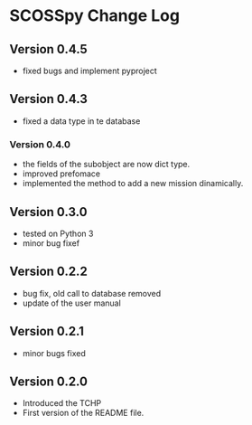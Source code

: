 # SCOSSpy Change Log

## Version 0.4.5

+ fixed bugs and implement pyproject

## Version 0.4.3
+ fixed a data type in te database

### Version 0.4.0
+ the fields of the subobject are now dict type.
+ improved prefomace
+ implemented the method to add a new mission dinamically.

## Version 0.3.0
+ tested on Python 3
+ minor bug fixef

## Version 0.2.2
+ bug fix, old call to database removed
+ update of the user manual

## Version 0.2.1

+ minor bugs fixed

## Version 0.2.0

+ Introduced the TCHP
+ First version of the README file.